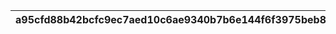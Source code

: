 |a95cfd88b42bcfc9ec7aed10c6ae9340b7b6e144f6f3975beb8d3714b9934e06|fe614456fecf64fc1955ef21fde9c4ca22bfdb153f57d25fa1c5af97f942d5b4|2292f6c58bbc08827daeaf9998e1298ea85c9419aeeb5a4f794a269244b451f1|dd1fb37838f9373e06f01b777c914959e73b96aed5879def3f857bff1c51d151|b3f72a0d81f465e51521f530983187cc41702c80509d648ea8341d2a281b877f|0530021043ca5f7d07273de204103a70f1e29e1e4e7fa84897850ca91e75e1cf|ce17111ef3ec63b687bac9bd8bdd510f9b821fe3ce510b680a836fe1da8f88cd|4c6b8e02e0d9f8304b90ab7da452ce1afc27fd99c9abc3bca277e0c06aec6167|2f1fe1e2b89526b643956d46b211e9db99da9a0f6741981ae05ad7cb9753b79e|2469fd1a7b58e48322dc3f0a90ca30bb8d42f78d200304990060416dc31b08b2|b77313366af28be55f2cd0b05f3d434c4417d3570ab00efd2df83204189fdec2|
| --- | --- | --- | --- | --- | --- | --- | --- | --- | --- | --- |